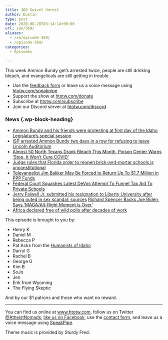 ```yaml
---
title: 369 Swivel Unrest
author: Dustin
type: post
date: 2020-08-28T03:14:14+00:00
url: /an/369/
aliases:
  - /an/episode-369/
  - /episode-369/
categories:
  - Episodes

---
```

<div id="buzzsprout-player-10552740"></div><script src="https://www.buzzsprout.com/1983601/10552740-369-swivel-unrest.js?container_id=buzzsprout-player-10552740&player=small" type="text/javascript" charset="utf-8"></script>

This week Ammon Bundy get’s arrested twice, people are still drinking bleach, and evangelicals are still getting in trouble.

  * Use the [feedback form](https://htotw.com/contact) or leave us a voice message using <a href="https://htotw.com/speakpipe" target="_blank" rel="noreferrer noopener">htotw.com/speakpipe</a>
  * Support the show at <a href="https://htotw.com/donate" target="_blank" rel="noreferrer noopener">htotw.com/donate</a>
  * Subscribe at <a href="https://htotw.com/subscribe" target="_blank" rel="noreferrer noopener">htotw.com/subscribe</a>
  * Join our Discord server at <a href="https://htotw.com/discord" target="_blank" rel="noreferrer noopener">htotw.com/discord</a>

### News {.wp-block-heading}

  * [Ammon Bundy and his friends were protesting at first day of the Idaho Legislature’s special session][2]
  * [ISP arrested Ammon Bundy two days in a row for refusing to leave Lincoln Auditorium][3]
  * [Almost 50 North Texans Drank Bleach This Month, Poison Center Warns ‘Stop, It Won’t Cure COVID’][4]
  * [Judge rules that Florida order to reopen brick-and-mortar schools is unconstitutional][5]
  * [Televangelist Jim Bakker May Be Forced to Return Up To $1.7 Million in PPP Funds][6]
  * [Federal Court Squashes Latest DeVos Attempt To Funnel Tax Aid To Private Schools][7]
  * [Jerry Falwell Jr. submitted his resignation to Liberty University after being outed in sex scandal: sources][8] [Richard Spencer Backs Joe Biden, Says ‘MAGA/Alt-Right Moment is Over’][9]
  * [Africa declared free of wild polio after decades of work][10]

This episode is brought to you by:

  * Henry K
  * Daniel M
  * Rebecca P
  * Pat Acks from the <a href="https://www.humanistsofidaho.org" target="_blank" rel="noreferrer noopener">Humanists of Idaho</a>
  * Darryl G
  * Rachel B
  * George G
  * Kim B
  * SoJo
  * Jen
  * Erik from Wyoming
  * The Flying Skeptic

And by our $1 patrons and those who want no reward.

<hr class="wp-block-separator" />

You can find us online at <a href="https://www.htotw.com/" target="_blank" rel="noreferrer noopener">www.htotw.com</a>, follow us on Twitter <a href="https://twitter.com/AtheistNomads" target="_blank" rel="noreferrer noopener">@AtheistNomads</a>, <a href="https://htotw.com/facebook" target="_blank" rel="noreferrer noopener">like us on Facebook</a>, use the [contact form](https://htotw.com/contact), and leave us a voice message using <a href="https://htotw.com/speakpipe" target="_blank" rel="noreferrer noopener">SpeakPipe</a>.

Theme music is provided by Sturdy Fred.

 [2]: https://www.ktvb.com/article/news/local/capitol-watch/special-session-chaos-protests-idaho-pandemic-election-limited-liability/277-189811da-311d-461a-bf89-d2f5e56035a6
 [3]: https://www.idahopress.com/eyeonboise/isp-appears-to-have-detained-ammon-bundy-after-he-wouldnt-leave-lincoln-auditorium/article_353bd183-b265-54d7-9bce-c34bad62b530.html
 [4]: https://dfw.cbslocal.com/2020/08/24/almost-50-north-texans-drank-bleach-this-month-poison-center-warns-stop-it-wont-cure-covid/
 [5]: https://wsvn.com/news/local/judge-rules-that-florida-order-to-reopen-brick-and-mortar-schools-is-unconstitutional/
 [6]: https://friendlyatheist.patheos.com/2020/08/25/televangelist-jim-bakker-may-be-forced-to-return-up-to-1-7-million-in-ppp-funds/
 [7]: https://www.au.org/blogs/devos-pandemic-aid
 [8]: https://www.rawstory.com/2020/08/jerry-falwell-jr-submitted-his-resignation-to-liberty-university-after-being-outted-in-scandal-sources/
 [9]: https://www.newsweek.com/richard-spencer-joe-biden-trump-maga-1527141
 [10]: https://www.theguardian.com/global-development/2020/aug/25/africa-to-be-declared-free-of-wild-polio-after-decades-of-work